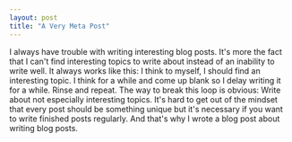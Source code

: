 ```yaml
---
layout: post
title: "A Very Meta Post"
---
```


I always have trouble with writing interesting blog posts. It's more the fact
that I can't find interesting topics to write about instead of an inability to write
well. It always works like this: I think to myself, I should find an interesting topic.
I think for a while and come up blank so I delay writing it for a while. Rinse and 
repeat. The way to break this loop is obvious:  Write about not especially interesting
topics. It's hard to get out of the mindset that every post should be something
unique but it's necessary if you want to write finished posts regularly. And 
that's why I wrote a blog post about writing blog posts.